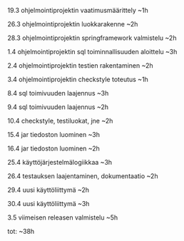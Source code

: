 19.3 ohjelmointiprojektin vaatimusmäärittely ~1h

26.3 ohjelmointiprojektin luokkarakenne ~2h

28.3 ohjelmointiprojektin springframework valmistelu ~2h

1.4 ohjelmointiprojektin sql toiminnallisuuden aloittelu ~3h

2.4 ohjelmointiprojektin testien rakentaminen ~2h

3.4 ohjelmointiprojektin checkstyle toteutus ~1h

8.4 sql toimivuuden laajennus ~3h

9.4 sql toimivuuden laajennus ~2h

10.4 checkstyle, testiluokat, jne ~2h

15.4 jar tiedoston luominen ~3h

16.4 jar tiedoston luominen ~2h

25.4 käyttöjärjestelmälogiikkaa ~3h

26.4 testauksen laajentaminen, dokumentaatio ~2h

29.4 uusi käyttöliittymä ~2h

30.4 uusi käyttöliittymä ~3h

3.5 viimeisen releasen valmistelu ~5h

tot: ~38h
